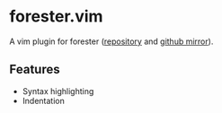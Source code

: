 # forester.vim

A vim plugin for forester ([repository](https://sr.ht/~jonsterling/forester/) and [github mirror](https://github.com/jonsterling/ocaml-forester)).

## Features

- Syntax highlighting
- Indentation
